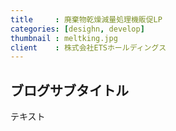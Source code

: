 ```yaml
---
title     : 廃棄物乾燥減量処理機販促LP
categories: [desighn, develop]
thumbnail : meltking.jpg
client    : 株式会社ETSホールディングス
---
```


## ブログサブタイトル

テキスト